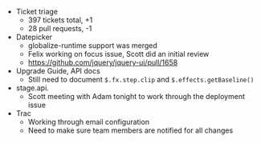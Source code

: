 * Ticket triage	
	* 397 tickets total, +1
	* 28 pull requests, -1
* Datepicker	
	* globalize-runtime support was merged
	* Felix working on focus issue, Scott did an initial review
	* https://github.com/jquery/jquery-ui/pull/1658
* Upgrade Guide, API docs	
	* Still need to document `$.fx.step.clip` and `$.effects.getBaseline()`
* stage.api.	
	* Scott meeting with Adam tonight to work through the deployment issue
* Trac	
	* Working through email configuration
	* Need to make sure team members are notified for all changes

